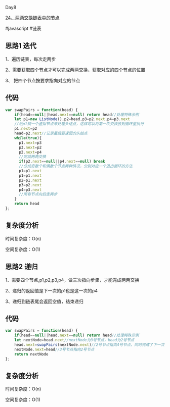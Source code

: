 Day8

[24、两两交换链表中的节点](https://leetcode-cn.com/problems/swap-nodes-in-pairs/)

#javascript #链表
## 思路1 迭代
1、遍历链表，每次走两步

2、需要获取四个节点才可以完成两两交换，获取对应的四个节点的位置

3、 把四个节点按要求指向对应的节点

## 代码
```javascript
var swapPairs = function(head) {
    if(head==null||head.next==null) return head//处理特殊示例
    let p1=new ListNode(),p2=head,p3=p2.next,p4=p3.next
    //给p1赋一个虚拟节点来处理头结点，这样可以将第一次交换放到循环里执行
    p1.next=p2
    head=p2.next//记录最后要返回的头结点
    while(true){
      p1.next=p3
      p3.next=p2
      p2.next=p4
      //完成两两交换
      if(p2.next==null||p4.next==null) break
      //分成奇数个和偶数个节点两种情况，分别对应一个退出循环的方法
      p1=p1.next
      p1=p1.next
      p2=p1.next
      p3=p2.next
      p4=p3.next
      //所有节点向后走两步
    }
    return head
};
```
## 复杂度分析
时间复杂度：O(n)

空间复杂度：O(1)

## 思路2 递归
1、需要四个节点,p1,p2,p3,p4，做三次指向步骤，才能完成两两交换

2、递归的返回值是下一次的p1也是这一次的p4

3、递归到链表尾会返回空值，结束递归

## 代码
```javascript
var swapPairs = function(head) {
    if(head==null||head.next==null) return head//处理特殊示例
    let nextNode=head.next//nextNode为3号节点，head为2号节点
    head.next=swapPairs(nextNode.next)//2号节点指向4号节点，同时完成了下一次操作的1号节点指向3号节点
    nextNode.next=head//3号节点指向2号节点
    return nextNode
};
```
## 复杂度分析
时间复杂度：O(n)

空间复杂度：O(1)
